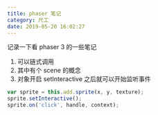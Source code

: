 ```yaml
---
title: phaser 笔记
category: 尺工
date: 2019-05-20 16:02:27
---
```


记录一下看 phaser 3 的一些笔记

1. 可以链式调用
2. 其中有个 scene 的概念
3. 对象开启 setInteractive 之后就可以开始监听事件
```js
var sprite = this.add.sprite(x, y, texture);
sprite.setInteractive();
sprite.on('click', handle, context);
```